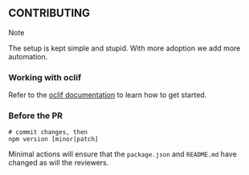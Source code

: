 ## CONTRIBUTING

> [!NOTE]
> The setup is kept simple and stupid. With more adoption we add more automation.

### Working with oclif
Refer to the [oclif documentation](https://oclif.io/docs/generator_commands#oclif-generate-command-name) to learn how to get started.

### Before the PR
```
# commit changes, then
npm version [minor|patch]
```

Minimal actions will ensure that the `package.json` and `README.md` have changed as will the reviewers.